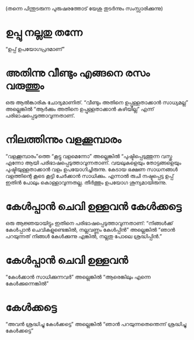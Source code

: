 (തന്നെ പിന്തുടരുന്ന പുരുഷരത്തോട് യേശു തുടർന്നും സംസ്സാരിക്കുന്നു)
# ഉപ്പു നല്ലതു തന്നേ
“ഉപ്പ് ഉപയോഗപ്രദമാണ്”
# അതിന്നു വീണ്ടും എങ്ങനെ രസം വരുത്തും
ഒരു ആൽങ്കാരിക ചോദ്യമാണിത്. “വീണ്ടും അതിനെ ഉപ്പുള്ളതാക്കാൻ സാധ്യമല്ല” അല്ലെങ്കിൽ “ആർക്കും അതിനെ ഉപ്പുള്ളതാക്കാൻ കഴിയില്ല” എന്ന് പരിഭാഷപ്പെടുത്താവുന്നതാണ്.
# നിലത്തിന്നും വളക്കൂമ്പാരം
“വളക്കൂമ്പാരം”ത്തെ “കൂട്ടു വളമെന്നോ” അല്ലെങ്കിൽ “പുഷ്ടിപ്പെടുത്തുന്ന വസ്തു എന്നോ ആയി പരിഭാഷപ്പെടുത്താവുന്നതാണ്. വയലുകളെയും തോട്ടങ്ങളെയും പുഷ്ടിയുള്ളതാക്കാൻ വളം ഉപയോഗിച്ചിരുന്നു. കേടായ ഭക്ഷണ സാധനങ്ങൾ വളത്തിന്റെ കൂടെ കൂട്ടി ചേർക്കാൻ സാധിക്കും. എന്നാൽ രുചി നഷ്ടപ്പെട്ട ഉപ്പ് ഇതിൻ പോലും കൊള്ളാവുന്നതല്ല. തീർത്തും ഉപയോഗ ശൂന്യമായിരുന്നു.
# കേൾപ്പാൻ ചെവി ഉള്ളവൻ കേൾക്കട്ടെ
ഒരു  ആജ്ഞയായിട്ടും ഇതിനെ പരിഭാഷപ്പെടുത്താവുന്നതാണ്: “നിങ്ങൾക്ക് കേൾപ്പാൻ ചെവികളുണ്ടെങ്കിൽ, നല്ലവണ്ണം കേൾപ്പിൻ” അല്ലെങ്കിൽ “ഞാൻ പറയുന്നത് നിങ്ങൾ കേൾക്കുന്നു എങ്കിൽ, നല്ലതു പോലെ ശ്രദ്ധിപ്പിൻ.” 
# കേൾപ്പാൻ ചെവി ഉള്ളവൻ
“കേൾക്കാൻ സാധിക്കുന്നവർ” അല്ലെങ്കിൽ “ആരെങ്കിലും എന്നെ കേൾക്കുന്നെങ്കിൽ”
# കേൾക്കട്ടെ
“അവൻ ശ്രദ്ധിച്ചു കേൾക്കട്ടെ” അല്ലെങ്കിൽ “ഞാൻ പറയുന്നതെന്തെന്ന് ശ്രദ്ധിച്ചു കേൾക്കട്ടെ”
